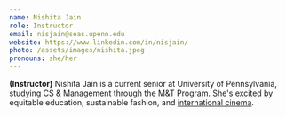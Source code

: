 ```yaml
---
name: Nishita Jain
role: Instructor
email: nisjain@seas.upenn.edu
website: https://www.linkedin.com/in/nisjain/
photo: /assets/images/nishita.jpeg
pronouns: she/her
---
```


**(Instructor)** Nishita Jain is a current senior at University of Pennsylvania, studying CS & Management through the M&T Program. She's excited by equitable education, sustainable fashion, and [international cinema](https://open.spotify.com/show/6lwYrbC18EsL4lB7OxYSom?si=pMIzMrrnT7Keg_IK9gaOEQ). 

